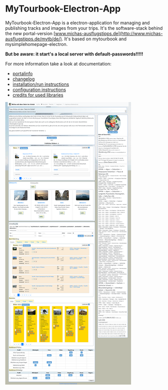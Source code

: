 # MyTourbook-Electron-App

MyTourbook-Electron-App is a electron-application for managing and publishing tracks and images from your trips.
It's the software-stack behind the new portal-version [www.michas-ausflugstipps.de](http://www.michas-ausflugstipps.de/mytb/de/).
It's based on mytourbook and mysimplehomepage-electron.

**But be aware: it start's a local server with default-passwords!!!!!**

For more information take a look at documentation:
- [portalinfo](docs/INFO.md)
- [changelog](docs/CHANGELOG.md) 
- [installation/run instructions](docs/INSTALL.md)
- [configuration instructions](docs/CONFIGURATION.md)
- [credits for used libraries](docs/CREDITS.md)

![startpage](docs/images/startpage-x400.png)
